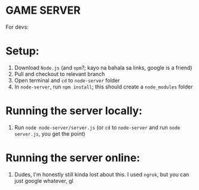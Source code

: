 # GAME SERVER

For devs:

# Setup:
1. Download `Node.js` (and `npm`?; kayo na bahala sa links, google is a friend)
2. Pull and checkout to relevant branch
3. Open terminal and `cd` to `node-server` folder
4. In `node-server`, run `npm install`; this should create a `node_modules` folder

# Running the server locally:
1. Run `node node-server/server.js` (or `cd` to `node-server` and run `node server.js`, you get the point)

# Running the server online:
1. Dudes, I'm honestly still kinda lost about this. I used `ngrok`, but you can just google whatever, gl